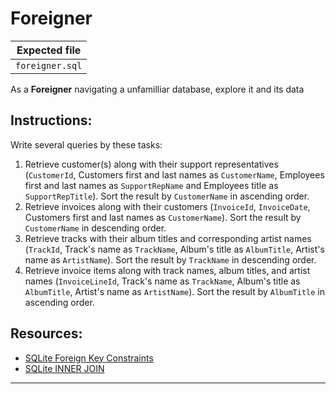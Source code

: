 # Foreigner

| Expected file |
| ------------- |
| `foreigner.sql` |

As a **Foreigner** navigating a unfamilliar database, explore it and its data

## Instructions:

Write several queries by these tasks:
1. Retrieve customer(s) along with their support representatives (`CustomerId`, Customers first and last names as `CustomerName`, Employees first and last names as `SupportRepName` and Employees title as `SupportRepTitle`). Sort the result by `CustomerName` in ascending order.
2. Retrieve invoices along with their customers (`InvoiceId`, `InvoiceDate`, Customers first and last names as `CustomerName`). Sort the result by `CustomerName` in descending order.
3. Retrieve tracks with their album titles and corresponding artist names (`TrackId`, Track's name as `TrackName`, Album's title as `AlbumTitle`, Artist's name as `ArtistName`). Sort the result by `TrackName` in descending order.
4. Retrieve invoice items along with track names, album titles, and artist names (`InvoiceLineId`, Track's name as `TrackName`, Album's title as `AlbumTitle`, Artist's name as `ArtistName`). Sort the result by `AlbumTitle` in ascending order.

## Resources:

- [SQLite Foreign Key Constraints](https://www.sqlite.org/foreignkeys.html)
- [SQLite INNER JOIN](https://www.geeksforgeeks.org/sqlite-joins/)

---